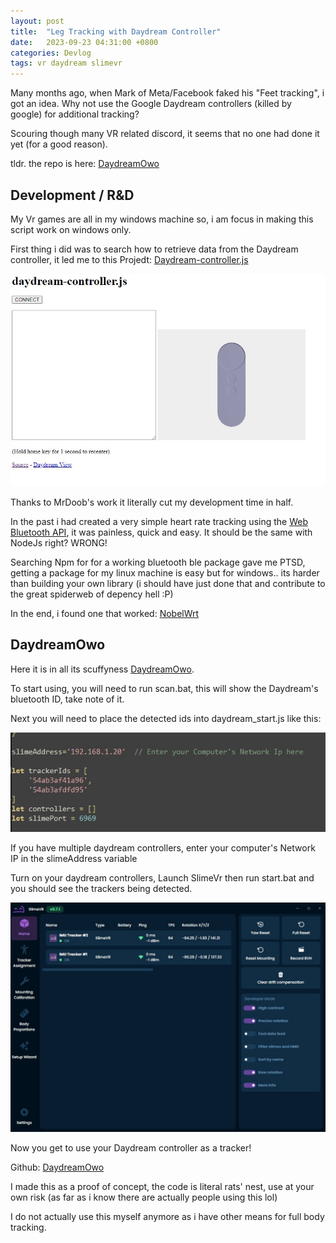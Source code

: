 ```yaml
---
layout: post
title:  "Leg Tracking with Daydream Controller"
date:   2023-09-23 04:31:00 +0800
categories: Devlog
tags: vr daydream slimevr
---
```


Many months ago, when Mark of Meta/Facebook faked his "Feet tracking", i got an idea. Why not use the Google Daydream controllers (killed by google) for additional tracking?

Scouring though many VR related discord, it seems that no one had done it yet (for a good reason). 

tldr. the repo is here: [DaydreamOwo](https://github.com/isieo/DaydreamOwo)

## Development / R&D

My Vr games are all in my windows machine so, i am focus in making this script work on windows only.

First thing i did was to search how to retrieve data from the Daydream controller, it led me to this Projedt: [Daydream-controller.js](https://mrdoob.github.io/daydream-controller.js/)

![Daydream-controller.js](/images/20230923/daydream-controller.jpg)

Thanks to MrDoob's work it literally cut my development time in half.

In the past i had created a very simple heart rate tracking using the [Web Bluetooth API](https://developer.mozilla.org/en-US/docs/Web/API/Web_Bluetooth_API), it was painless, quick and easy.
It should be the same with NodeJs right? WRONG!

Searching Npm for for a working bluetooth ble package gave me PTSD, getting a package for my linux machine is easy but for windows.. its harder than building your own library (i should have just done that and contribute to the great spiderweb of depency hell :P)

In the end, i found one that worked: [NobelWrt](https://www.npmjs.com/package/noble-winrt)

## DaydreamOwo

Here it is in all its scuffyness [DaydreamOwo](https://github.com/isieo/DaydreamOwo).

To start using, you will need to run scan.bat, this will show the Daydream's bluetooth ID, take note of it.

Next you will need to place the detected ids into daydream_start.js like this:

![Add the tracker id](/images/20230923/config.jpg)

If you have multiple daydream controllers, enter your computer's Network IP in the slimeAddress variable

Turn on your daydream controllers, Launch SlimeVr then run start.bat and you should see the trackers being detected.

![SlimeVr](/images/20230923/slimevr.jpg)

Now you get to use your Daydream controller as a tracker!

Github: [DaydreamOwo](https://github.com/isieo/DaydreamOwo)

I made this as a proof of concept, the code is literal rats' nest, use at your own risk
(as far as i know there are actually people using this lol)

I do not actually use this myself anymore as i have other means for full body tracking.
